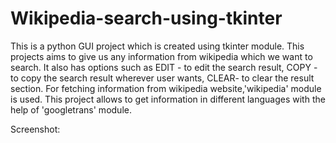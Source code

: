 # Wikipedia-search-using-tkinter

This is a python GUI project which is created using tkinter module. This projects aims to give us any information from wikipedia which we want to search. It also has options such as EDIT - to edit the search result, COPY - to copy the search result wherever user wants, CLEAR- to clear the result section. For fetching information from wikipedia website,'wikipedia' module is used. This project allows to get information in different languages with the help of 'googletrans' module.

Screenshot:
